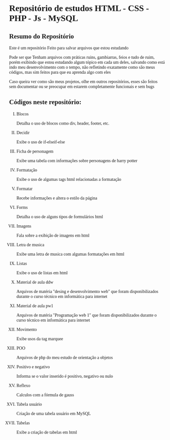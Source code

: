 <font face="verdana">
	<h1>Repositório de estudos HTML - CSS - PHP - Js - MySQL</h1>
	<h2>Resumo do Repositório</h2>
	<p>Este é um repositório Feito para salvar arquivos que estou estudando</p>
	<p>Pode ser que Tenham arquivos com práticas ruins, gambiarras, feios e tudo de ruim, porém exibindo que estou estudando algum tópico em cada um deles, salvando como está indo meu desenvolvimento com o tempo, não refletindo exatamente como são meus códigos, mas sim feitos para que eu aprenda algo com eles</p>
	<p>Caso queira ver como são meus projetos, olhe em outros repositórios, esses são feitos sem documentar ou se preocupar em estarem completamente funcionais e sem bugs</p>
	<h2>Códigos neste repositório:</h2>
	<ol type="I">
		<li>Blocos</li>
		<p>Detalha o uso de blocos como div, header, footer, etc.</p>
		<li>Decidir</li>
		<p>Exibe o uso de if-elseif-else</p>
		<li>Ficha de personagem</li>
		<p>Exibe uma tabela com informações sobre personagens de harry potter</p>
		<li>Formatação</li>
		<p>Exibe o uso de algumas tags html relacionadas a formatação</p>
		<li>Formatar</li>
		<p>Recebe informações e altera o estilo da página</p>
		<li>Forms</li>
		<p>Detalha o uso de alguns tipos de formulários html</p>
		<li>Imagens</li>
		<p>Fala sobre a exibição de imagens em html</p>
		<li>Letra de musica</li>
		<p>Exibe uma letra de musica com algumas formatações em html</p>
		<li>Listas</li>
		<p>Exibe o uso de listas em html</p>
		<li>Material de aula ddw</li>
		<p>Arquivos de matéria "desing e desenvolvimento web" que foram disponibilizados durante o curso técnico em informática para internet</p>
		<li>Material de aula pw1</li>
		<p>Arquivos de matéria "Programação web 1" que foram disponibilizados durante o curso técnico em informática para internet</p>
		<li>Movimento</li>
		<p>Exibe usos da tag marquee </p>
		<li>POO</li>
		<p>Arquivos de php do meu estudo de orientação a objetos</p>
		<li>Positivo e negativo</li>
		<p>Informa se o valor inserido é positivo, negativo ou nulo</p>
		<li>Reflexo</li>
		<p>Calculos com a fórmula de gauss</p>
		<li>Tabela usuário</li>
		<p>Criação de uma tabela usuário em MySQL</p>
		<li>Tabelas</li>
		<p>Exibe a criação de tabelas em html</p>
	</ol>
</font>
